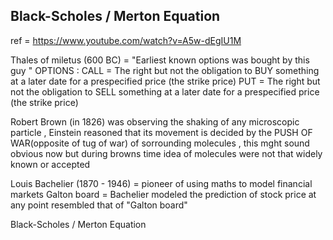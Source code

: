 ## Black-Scholes / Merton Equation

ref = https://www.youtube.com/watch?v=A5w-dEgIU1M

Thales of miletus (600 BC) = "Earliest known options was bought by this guy "
OPTIONS :
    CALL = The right but not the obligation to BUY something at a later date for a  prespecified price (the strike price) 
    PUT  = The right but not the obligation to SELL something at a later date for a  prespecified price (the strike price)

Robert Brown (in 1826) was observing the shaking of any microscopic particle , Einstein reasoned that its movement is decided by the PUSH OF WAR(opposite of tug of war) of sorrounding molecules , this mght sound obvious now but during browns time idea of molecules were not that widely known or accepted 

Louis Bachelier (1870 - 1946) = pioneer of using maths to model financial markets 
Galton board = Bachelier modeled the prediction of stock price at any point resembled that of "Galton board"

Black-Scholes / Merton Equation